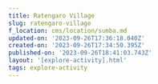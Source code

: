```yaml
---
title: Ratengaro Village
slug: ratengaro-village
f_location: cms/location/sumba.md
updated-on: '2023-09-26T17:36:18.040Z'
created-on: '2023-09-26T17:34:50.395Z'
published-on: '2023-09-26T18:41:03.743Z'
layout: '[explore-activity].html'
tags: explore-activity
---
```



